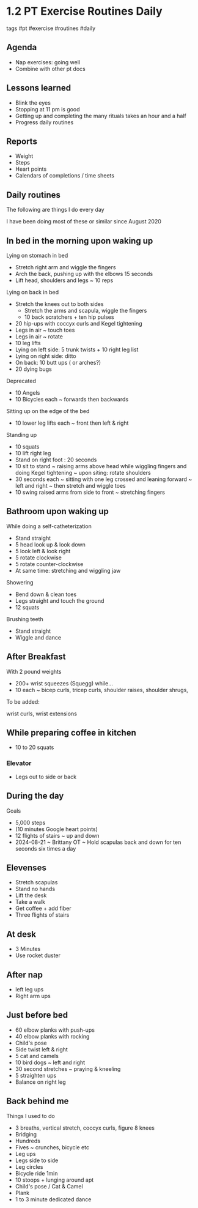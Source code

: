 # 1.2 PT Exercise Routines Daily

tags #pt #exercise #routines #daily

## Agenda

* Nap exercises: going well
* Combine with other pt docs

## Lessons learned

* Blink the eyes
* Stopping at 11 pm is good
* Getting up and completing the many rituals takes an hour and a half
* Progress daily routines

## Reports

* Weight
* Steps
* Heart points
* Calendars of completions / time sheets

## Daily routines

The following are things I do every day

I have been doing most of these or similar since August 2020


## In bed in the morning upon waking up

Lying on stomach in bed

* Stretch right arm and wiggle the fingers
* Arch the back, pushing up with the elbows 15 seconds
* Lift head, shoulders and legs ~ 10 reps

Lying on back in bed

* Stretch the knees out to both sides
  * Stretch the arms and scapula, wiggle the fingers
  * 10 back scratchers + ten hip pulses
* 20 hip-ups with coccyx curls and Kegel tightening
* Legs in air ~ touch toes
* Legs in air ~ rotate
* 10 leg lifts
* Lying on left side: 5 trunk twists + 10 right leg list
* Lying on right side: ditto
* On back: 10 butt ups ( or arches?)
* 20 dying bugs

Deprecated

* 10 Angels
* 10 Bicycles each ~ forwards then backwards

Sitting up on the edge of the bed

* 10 lower leg lifts each ~ front then left & right

Standing up

* 10 squats
* 10 lift right leg
* Stand on right foot : 20 seconds
* 10 sit to stand ~ raising arms above head while wiggling fingers and doing Kegel tightening ~ upon siting: rotate shoulders
* 30 seconds each ~ sitting with one leg crossed and leaning forward ~ left and right ~ then stretch and wiggle toes
* 10 swing raised arms from side to front ~ stretching fingers

## Bathroom upon waking up

While doing a self-catheterization

* Stand straight
* 5 head look up & look down
* 5 look left & look right
* 5 rotate clockwise
* 5 rotate counter-clockwise
* At same time: stretching and wiggling jaw

Showering

* Bend down & clean toes
* Legs straight and touch the ground
* 12 squats

Brushing teeth

* Stand straight
* Wiggle and dance

## After Breakfast

With 2 pound weights

* 200+ wrist squeezes (Squegg) while…
* 10 each ~ bicep curls, tricep curls, shoulder raises, shoulder shrugs,

To be added:

wrist curls, wrist extensions

## While preparing coffee in kitchen

* 10 to 20 squats

### Elevator

* Legs out to side or back

## During the day

Goals

* 5,000 steps
* (10 minutes Google heart points)
* 12 flights of stairs ~ up and down
* 2024-08-21 ~ Brittany OT ~ Hold scapulas back and down for ten seconds six times a day

## Elevenses

* Stretch scapulas
* Stand no hands
* Lift the desk
* Take a walk
* Get coffee + add fiber
* Three flights of stairs

## At desk

* 3 Minutes
* Use rocket duster

## After nap

* left leg ups
* Right arm ups

## Just before bed

* 60 elbow planks with push-ups
* 40 elbow planks with rocking
* Child's pose
* Side twist left & right
* 5 cat and camels
* 10 bird dogs ~ left and right
* 30 second stretches ~ praying & kneeling
* 5 straighten ups
* Balance on right leg

## Back behind me

Things I used to do

* 3 breaths, vertical stretch, coccyx curls, figure 8 knees
* Bridging
* Hundreds
* Fives ~ crunches, bicycle etc
* Leg ups
* Legs side to side
* Leg circles
* Bicycle ride 1min
* 10 stoops + lunging around apt
* Child's pose / Cat & Camel
* Plank
* 1 to 3 minute dedicated dance

